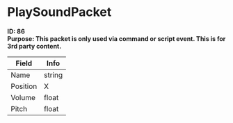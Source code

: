 # PlaySoundPacket

**ID: 86**  
**Purpose: This packet is only used via command or script event. This is for 3rd party content.**  

<table><thead><tr><th>Field</th><th>Info</th></tr></thead><tbody>
<tr><td>Name</td><td>string</td></tr>
<tr><td>Position</td><td>X</td></tr>
<tr><td>Volume</td><td>float</td></tr>
<tr><td>Pitch</td><td>float</td></tr>
</tbody></table>